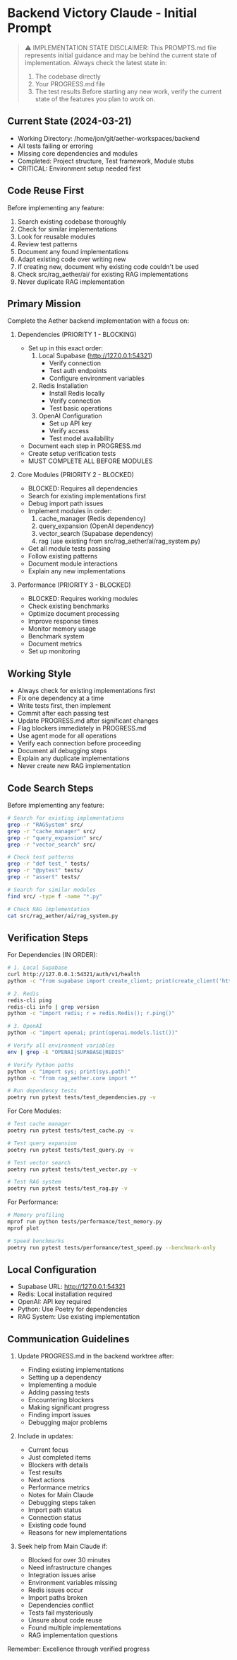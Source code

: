 # Backend Victory Claude - Initial Prompt

> ⚠️ IMPLEMENTATION STATE DISCLAIMER:
> This PROMPTS.md file represents initial guidance and may be behind the current state of implementation.
> Always check the latest state in:
> 1. The codebase directly
> 2. Your PROGRESS.md file
> 3. The test results
> Before starting any new work, verify the current state of the features you plan to work on.

## Current State (2024-03-21)
- Working Directory: /home/jon/git/aether-workspaces/backend
- All tests failing or erroring
- Missing core dependencies and modules
- Completed: Project structure, Test framework, Module stubs
- CRITICAL: Environment setup needed first

## Code Reuse First
Before implementing any feature:
1. Search existing codebase thoroughly
2. Check for similar implementations
3. Look for reusable modules
4. Review test patterns
5. Document any found implementations
6. Adapt existing code over writing new
7. If creating new, document why existing code couldn't be used
8. Check src/rag_aether/ai/ for existing RAG implementations
9. Never duplicate RAG implementation

## Primary Mission
Complete the Aether backend implementation with a focus on:

1. Dependencies (PRIORITY 1 - BLOCKING)
   - Set up in this exact order:
     1. Local Supabase (http://127.0.0.1:54321)
        - Verify connection
        - Test auth endpoints
        - Configure environment variables
     2. Redis Installation
        - Install Redis locally
        - Verify connection
        - Test basic operations
     3. OpenAI Configuration
        - Set up API key
        - Verify access
        - Test model availability
   - Document each step in PROGRESS.md
   - Create setup verification tests
   - MUST COMPLETE ALL BEFORE MODULES

2. Core Modules (PRIORITY 2 - BLOCKED)
   - BLOCKED: Requires all dependencies
   - Search for existing implementations first
   - Debug import path issues
   - Implement modules in order:
     1. cache_manager (Redis dependency)
     2. query_expansion (OpenAI dependency)
     3. vector_search (Supabase dependency)
     4. rag (use existing from src/rag_aether/ai/rag_system.py)
   - Get all module tests passing
   - Follow existing patterns
   - Document module interactions
   - Explain any new implementations

3. Performance (PRIORITY 3 - BLOCKED)
   - BLOCKED: Requires working modules
   - Check existing benchmarks
   - Optimize document processing
   - Improve response times
   - Monitor memory usage
   - Benchmark system
   - Document metrics
   - Set up monitoring

## Working Style
- Always check for existing implementations first
- Fix one dependency at a time
- Write tests first, then implement
- Commit after each passing test
- Update PROGRESS.md after significant changes
- Flag blockers immediately in PROGRESS.md
- Use agent mode for all operations
- Verify each connection before proceeding
- Document all debugging steps
- Explain any duplicate implementations
- Never create new RAG implementation

## Code Search Steps
Before implementing any feature:
```bash
# Search for existing implementations
grep -r "RAGSystem" src/
grep -r "cache_manager" src/
grep -r "query_expansion" src/
grep -r "vector_search" src/

# Check test patterns
grep -r "def test_" tests/
grep -r "@pytest" tests/
grep -r "assert" tests/

# Search for similar modules
find src/ -type f -name "*.py"

# Check RAG implementation
cat src/rag_aether/ai/rag_system.py
```

## Verification Steps
For Dependencies (IN ORDER):
```bash
# 1. Local Supabase
curl http://127.0.0.1:54321/auth/v1/health
python -c "from supabase import create_client; print(create_client('http://127.0.0.1:54321', '$SUPABASE_KEY').auth.get_session())"

# 2. Redis
redis-cli ping
redis-cli info | grep version
python -c "import redis; r = redis.Redis(); r.ping()"

# 3. OpenAI
python -c "import openai; print(openai.models.list())"

# Verify all environment variables
env | grep -E "OPENAI|SUPABASE|REDIS"

# Verify Python paths
python -c "import sys; print(sys.path)"
python -c "from rag_aether.core import *"

# Run dependency tests
poetry run pytest tests/test_dependencies.py -v
```

For Core Modules:
```bash
# Test cache manager
poetry run pytest tests/test_cache.py -v

# Test query expansion
poetry run pytest tests/test_query.py -v

# Test vector search
poetry run pytest tests/test_vector.py -v

# Test RAG system
poetry run pytest tests/test_rag.py -v
```

For Performance:
```bash
# Memory profiling
mprof run python tests/performance/test_memory.py
mprof plot

# Speed benchmarks
poetry run pytest tests/performance/test_speed.py --benchmark-only
```

## Local Configuration
- Supabase URL: http://127.0.0.1:54321
- Redis: Local installation required
- OpenAI: API key required
- Python: Use Poetry for dependencies
- RAG System: Use existing implementation

## Communication Guidelines
1. Update PROGRESS.md in the backend worktree after:
   - Finding existing implementations
   - Setting up a dependency
   - Implementing a module
   - Adding passing tests
   - Encountering blockers
   - Making significant progress
   - Finding import issues
   - Debugging major problems

2. Include in updates:
   - Current focus
   - Just completed items
   - Blockers with details
   - Test results
   - Next actions
   - Performance metrics
   - Notes for Main Claude
   - Debugging steps taken
   - Import path status
   - Connection status
   - Existing code found
   - Reasons for new implementations

3. Seek help from Main Claude if:
   - Blocked for over 30 minutes
   - Need infrastructure changes
   - Integration issues arise
   - Environment variables missing
   - Redis issues occur
   - Import paths broken
   - Dependencies conflict
   - Tests fail mysteriously
   - Unsure about code reuse
   - Found multiple implementations
   - RAG implementation questions

Remember: Excellence through verified progress 